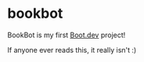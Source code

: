 # bookbot

BookBot is my first [Boot.dev](https://www.boot.dev) project!

If anyone ever reads this, it really isn't :) 
